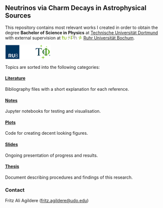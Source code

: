 ## Neutrinos via Charm Decays in Astrophysical Sources

This repository contains most relevant works I created in order to obtain the degree **Bachelor of Science in Physics** at
[Technische Universität Dortmund](https://app.physik.tu-dortmund.de/en/) with external supervision at
<img src="plots/logos/tudo.svg" height="12"> <img src="plots/logos/phdo.svg" height="12"> <img src="plots/logos/e5b.svg" height="12">
[Ruhr Universität Bochum](http://www.tp4.ruhr-uni-bochum.de/research-pat.php).


<img src="plots/logos/rubo.svg" height="48"><img src="plots/logos/phbo.svg" height="48"><img src="plots/logos/tp4.svg" height="48">

Topics are sorted into the following categories:

#### [Literature](https://github.com/frtzzzzz/bachelor/tree/main/literature)

Bibliography files with a short explanation for each reference.

#### [Notes](https://github.com/frtzzzzz/bachelor/tree/main/notes)

Jupyter notebooks for testing and visualisation.

#### [Plots](https://github.com/frtzzzzz/bachelor/tree/main/plots)

Code for creating decent looking figures.

#### [Slides](https://github.com/frtzzzzz/bachelor/tree/main/slides)

Ongoing presentation of progress and results.

#### [Thesis](https://github.com/frtzzzzz/bachelor/tree/main/thesis)

Document describing procedures and findings of this research.

### Contact

Fritz Ali Agildere ([fritz.agildere@udo.edu](mailto:fritz.agildere@udo.edu))
